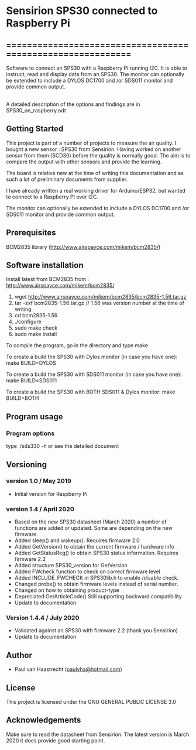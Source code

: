 # Sensirion SPS30 connected to Raspberry Pi

## ===========================================================

Software to connect an SPS30 with a Raspberry Pi running I2C. It is able to instruct,
read and display data from an SPS30. The monitor can optionally be
extended to include a DYLOS DC1700 and /or SDS011 monitor and provide common output.

<br> A detailed description of the options and findings are in SPS30_on_raspberry.odt

## Getting Started
This project is part of a number of projects to measure the air quality.
I bought a new sensor : SPS30 from Sensirion.
Having worked on another sensor from them (SCD30) before the quality is normally good.
The aim is to compare the output with other sensors and provide the learning.

The board is relative new at the time of writing this documentation and
as such a lot of preliminary documents from supplier.

I have already written a real working driver for Arduino/ESP32,
but wanted to connect to a Raspberry PI over I2C.

The monitor can optionally be extended to include a DYLOS DC1700
and /or SDS011 monitor and provide common output.

## Prerequisites
BCM2835 library (http://www.airspayce.com/mikem/bcm2835/)

## Software installation
Install latest from BCM2835 from : http://www.airspayce.com/mikem/bcm2835/

1. wget http://www.airspayce.com/mikem/bcm2835/bcm2835-1.56.tar.gz
2. tar -zxf bcm2835-1.56.tar.gz     // 1.56 was version number at the time of writing
3. cd bcm2835-1.56
4. ./configure
5. sudo make check
6. sudo make install

To compile the program, go in the directory and type
    make

To create a build the SPS30 with Dylos monitor (in case you have one):
    make BUILD=DYLOS

To create a build the SPS30 with SDS011 monitor (in case you have one):
    make BUILD=SDS011

To create a build the SPS30 with BOTH SDS011 & Dylos monitor:
    make BUILD=BOTH

## Program usage
### Program options
type ./sds330 -h or see the detailed document

## Versioning

### version 1.0 / May 2019
 * Initial version for Raspberry Pi

### version 1.4  / April 2020
 * Based on the new SPS30 datasheet (March 2020) a number of functions are added or updated. Some are depending on the new firmware.
 * Added sleep() and wakeup(). Requires firmware 2.0
 * Added GetVersion() to obtain the current firmware / hardware info
 * Added GetStatusReg() to obtain SPS30 status information. Requires firmware 2.2
 * Added structure SPS30_version for GetVersion
 * Added FWcheck function to check on correct firmware level
 * Added INCLUDE_FWCHECK in SPS30lib.h to enable /disable check.
 * Changed probe() to obtain firmware levels instead of serial number.
 * Changed on how to obtaining product-type
 * Depreciated GetArticleCode() Still supporting backward compatibility
 * Update to documentation

### Version 1.4.4 / July 2020
 * Validated against an SPS30 with firmware 2.2 (thank you Sensirion)
 * Update to documentation

## Author
 * Paul van Haastrecht (paulvha@hotmail.com)

## License
This project is licensed under the GNU GENERAL PUBLIC LICENSE 3.0

## Acknowledgements
Make sure to read the datasheet from Sensirion. The latest version is March 2020 it does provide good starting point.<br>


